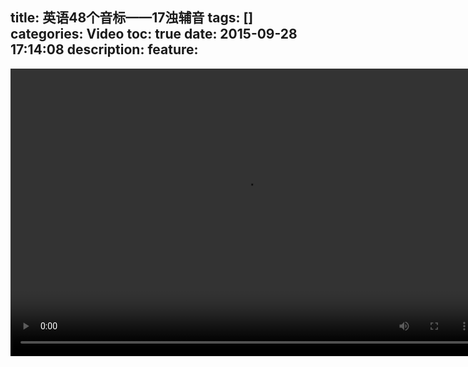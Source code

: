title: 英语48个音标——17浊辅音
tags: []
categories: Video
toc: true
date: 2015-09-28 17:14:08
description:
feature:
---

<video id="video" controls="" preload="auto" loop="loop" height="460" width="750">
      <source id="mp4" src="" type="video/mp4">
      <p>Your user agent does not support the HTML5 Video element.</p>
</video>

